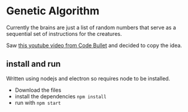 # Genetic Algorithm

Currently the brains are just a list of random numbers that serve as a sequential set of instructions for the creatures.

Saw [this youtube video from Code Bullet](https://www.youtube.com/watch?v=BOZfhUcNiqk&t=630s) and decided to copy the idea.

## install and run
Written using nodejs and electron so requires node to be installed.

- Download the files
- install the dependencies `npm install`
- run with `npm start`